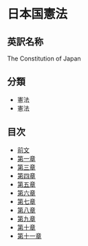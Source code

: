 # 日本国憲法

## 英訳名称

The Constitution of Japan

## 分類

- 憲法
- 憲法

## 目次

- [前文]()
- [第一章]()
- [第三章]()
- [第四章]()
- [第五章]()
- [第六章]()
- [第七章]()
- [第八章]()
- [第九章]()
- [第十章]()
- [第十一章]()
